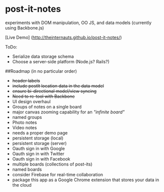 post-it-notes
=============
experiments with DOM manipulation, OO JS, and data models
(currently using Backbone.js)


[Live Demo] (http://theinternauts.github.io/post-it-notes/)

ToDo: 
+ Serialize data storage schema
+ Choose a server-side platform (Node.js? Rails?)


##Roadmap
(in no particular order)
+ ~~header labels~~
+ ~~include postIt location data in the data model~~
+ ~~ensure bi-directional model/view syncing~~
+ ~~Need to re-tool with Backbone~~
+ UI design overhaul
+ Groups of notes on a single board
+ major canvas zooming capability for an *"infinite board"*
+ named groups
+ Photo notes
+ Video notes
+ needs a proper demo page
+ persistent storage (local)
+ persistent storage (server)
+ Oauth sign in with Google
+ Oauth sign in with Twitter
+ Oauth sign in with Facebook
+ multiple boards (collections of post-its)
+ named boards
+ consider Firebase for real-time collaboration
+ package this app as a Google Chrome extension that stores your data in the cloud
